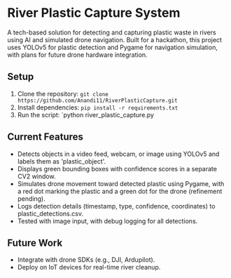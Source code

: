 # River Plastic Capture System
A tech-based solution for detecting and capturing plastic waste in rivers using AI and simulated drone navigation. Built for a hackathon, this project uses YOLOv5 for plastic detection and Pygame for navigation simulation, with plans for future drone hardware integration.

## Setup
1. Clone the repository: `git clone https://github.com/Anandi11/RiverPlasticCapture.git`
2. Install dependencies: `pip install -r requirements.txt`
3. Run the script: `python river_plastic_capture.py

## Current Features
- Detects objects in a video feed, webcam, or image using YOLOv5 and labels them as 'plastic_object'.
- Displays green bounding boxes with confidence scores in a separate CV2 window.
- Simulates drone movement toward detected plastic using Pygame, with a red dot marking the plastic and a green dot for the drone (refinement pending).
- Logs detection details (timestamp, type, confidence, coordinates) to plastic_detections.csv.
- Tested with image input, with debug logging for all detections.

## Future Work
- Integrate with drone SDKs (e.g., DJI, Ardupilot).
- Deploy on IoT devices for real-time river cleanup.